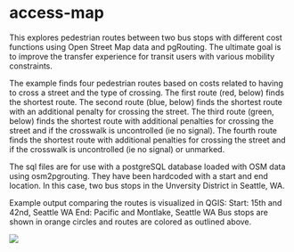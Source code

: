 # access-map

This explores pedestrian routes between two bus stops with different cost functions using Open Street Map data and pgRouting. The ultimate goal is to improve the transfer experience for transit users with various mobility constraints.

The example finds four pedestrian routes based on costs related to having to cross a street and the type of crossing. The first route (red, below) finds the shortest route. The second route (blue, below) finds the shortest route with an additional penalty for crossing the street. The third route (green, below) finds the shortest route with additional penalties for crossing the street and if the crosswalk is uncontrolled (ie no signal). The fourth route finds the shortest route with additional penalties for crossing the street and if the crosswalk is uncontrolled (ie no signal) or unmarked. 

The sql files are for use with a postgreSQL database loaded with OSM data using osm2pgrouting. They have been hardcoded with a start and end location. In this case, two bus stops in the Unversity District in Seattle, WA.

Example output comparing the routes is visualized in QGIS:
Start: 15th and 42nd, Seattle WA
End: Pacific and Montlake, Seattle WA
Bus stops are shown in orange circles and routes are colored as outlined above.

![](\access-map\routesUW.png?raw=true)


